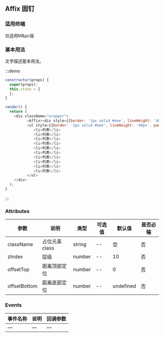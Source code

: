 ## Affix 固钉
### 适用终端

仅适用M&pc端

### 基本用法

文字描述基本用法。

:::demo

```js
constructor(props) {
  super(props);
  this.state = {
  };
}

render() {
  return (
    <div className="wrapper">
          <Affix><div style={{border: '1px solid #eee', lineHeight: '40px', padding: '0 10px', backgroundColor: '#fff'}}>我是固定标题</div></Affix>
          <ul style={{border: '1px solid #eee', lineHeight: '40px', padding: '0 10px', backgroundColor: '#fff'}}>
          	 <li>列表</li>
          	 <li>列表</li>
          	 <li>列表</li>
          	 <li>列表</li>
          	 <li>列表</li>
          	 <li>列表</li>
          	 <li>列表</li>
          	 <li>列表</li>
          	 <li>列表</li>
          	 <li>列表</li>
          </ul>
    </div>
  );
}
```
:::

### Attributes
|参数        | 说明          | 类型      | 可选值       | 默认值  |  是否必输  |
|------------ |-------------- |---------- |----------- |-------- | -------- |
|className |占位元素class |string |-- |空 | 否 |
|zIndex |层级 |number |-- |10 | 否 |
|offsetTop |距离顶部定位 |number | --|0 | 否 |
|offsetBottom |距离底部定位 |number |--|undefined | 否 |


### Events
| 事件名称   | 说明    | 回调参数      |
|---------- |-------- |---------- |
| — | —| — |

